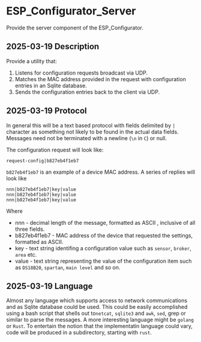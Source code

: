 # ESP_Configurator_Server

Provide the server component of the ESP_Configurator.

## 2025-03-19 Description

Provide a utility that:

1. Listens for configuration requests broadcast via UDP.
1. Matches the MAC address provided in the request with configuration entries in an Sqlite database.
1. Sends the configuration entries back to the client via UDP.

## 2025-03-19 Protocol

In general this will be a text based protocol with fields delimited by `|` character as something not likely to be found in the actual data fields. Messages need not be terminated with a newline (`\n` in `C`) or null.

The configuration request will look like:

```text
request-config|b827eb4f1eb7
```

`b827eb4f1eb7` is an example of a device MAC address. A series of replies will look like

```text
nnn|b827eb4f1eb7|key|value
nnn|b827eb4f1eb7|key|value
nnn|b827eb4f1eb7|key|value
```

Where

* nnn - decimal length of the message, formatted as ASCII , inclusive of all three fields.
* b827eb4f1eb7 - MAC address of the device that requested the settings, formatted as ASCII.
* key - text string identifing a configuration value such as `sensor`, `broker`, `area` etc.
* value - text string representing the value of the configuration item such as `DS18B20`, `spartan`, `main level` and so on.

## 2025-03-19 Language

Almost any language which supports access to network communications and as Sqlite database could be used. This could be easily accomplished using a bash script that shells out to`netcat`, `sqlite3` and `awk`, `sed`, grep or similar to parse the messages. A more interesting language might be `golang` or `Rust`. To entertain the notion that the implementatin language could vary, code will be produced in a subdirectory, starting with `rust`.
